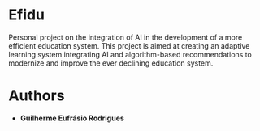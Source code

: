 # Efidu
Personal project on the integration of AI in the development of a more efficient education system. This project is aimed at creating an adaptive learning system integrating AI and algorithm-based recommendations to modernize and improve the ever declining education system. 

# Authors
+ **Guilherme Eufrásio Rodrigues**
